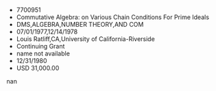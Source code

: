 
* 7700951
* Commutative Algebra: on Various Chain Conditions For Prime Ideals
* DMS,ALGEBRA,NUMBER THEORY,AND COM
* 07/01/1977,12/14/1978
* Louis Ratliff,CA,University of California-Riverside
* Continuing Grant
*   name not available
* 12/31/1980
* USD 31,000.00

nan
